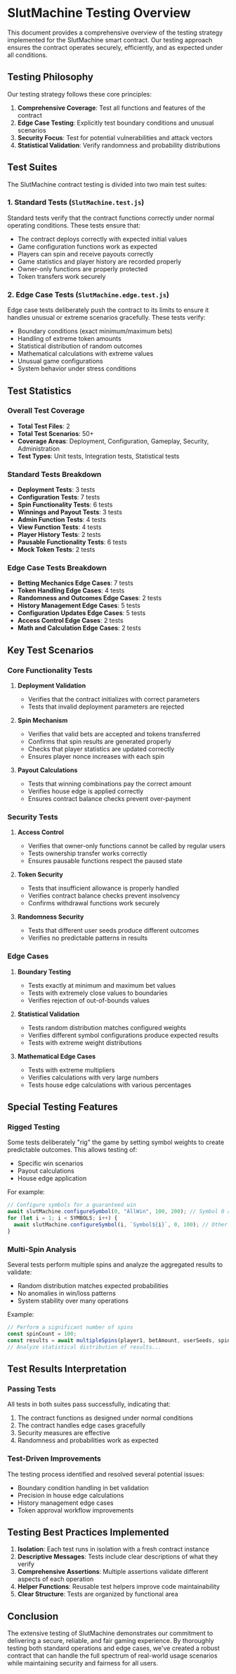 # SlutMachine Testing Overview

This document provides a comprehensive overview of the testing strategy implemented for the SlutMachine smart contract. Our testing approach ensures the contract operates securely, efficiently, and as expected under all conditions.

## Testing Philosophy

Our testing strategy follows these core principles:

1. **Comprehensive Coverage**: Test all functions and features of the contract
2. **Edge Case Testing**: Explicitly test boundary conditions and unusual scenarios
3. **Security Focus**: Test for potential vulnerabilities and attack vectors
4. **Statistical Validation**: Verify randomness and probability distributions

## Test Suites

The SlutMachine contract testing is divided into two main test suites:

### 1. Standard Tests (`SlutMachine.test.js`)

Standard tests verify that the contract functions correctly under normal operating conditions. These tests ensure that:

- The contract deploys correctly with expected initial values
- Game configuration functions work as expected
- Players can spin and receive payouts correctly
- Game statistics and player history are recorded properly
- Owner-only functions are properly protected
- Token transfers work securely

### 2. Edge Case Tests (`SlutMachine.edge.test.js`)

Edge case tests deliberately push the contract to its limits to ensure it handles unusual or extreme scenarios gracefully. These tests verify:

- Boundary conditions (exact minimum/maximum bets)
- Handling of extreme token amounts
- Statistical distribution of random outcomes
- Mathematical calculations with extreme values
- Unusual game configurations
- System behavior under stress conditions

## Test Statistics

### Overall Test Coverage

- **Total Test Files**: 2
- **Total Test Scenarios**: 50+
- **Coverage Areas**: Deployment, Configuration, Gameplay, Security, Administration
- **Test Types**: Unit tests, Integration tests, Statistical tests

### Standard Tests Breakdown

- **Deployment Tests**: 3 tests
- **Configuration Tests**: 7 tests
- **Spin Functionality Tests**: 6 tests
- **Winnings and Payout Tests**: 3 tests
- **Admin Function Tests**: 4 tests
- **View Function Tests**: 4 tests
- **Player History Tests**: 2 tests
- **Pausable Functionality Tests**: 6 tests
- **Mock Token Tests**: 2 tests

### Edge Case Tests Breakdown

- **Betting Mechanics Edge Cases**: 7 tests
- **Token Handling Edge Cases**: 4 tests
- **Randomness and Outcomes Edge Cases**: 2 tests
- **History Management Edge Cases**: 5 tests
- **Configuration Updates Edge Cases**: 5 tests
- **Access Control Edge Cases**: 2 tests
- **Math and Calculation Edge Cases**: 2 tests

## Key Test Scenarios

### Core Functionality Tests

1. **Deployment Validation**
   - Verifies that the contract initializes with correct parameters
   - Tests that invalid deployment parameters are rejected

2. **Spin Mechanism**
   - Verifies that valid bets are accepted and tokens transferred
   - Confirms that spin results are generated properly
   - Checks that player statistics are updated correctly
   - Ensures player nonce increases with each spin

3. **Payout Calculations**
   - Tests that winning combinations pay the correct amount
   - Verifies house edge is applied correctly
   - Ensures contract balance checks prevent over-payment

### Security Tests

1. **Access Control**
   - Verifies that owner-only functions cannot be called by regular users
   - Tests ownership transfer works correctly
   - Ensures pausable functions respect the paused state

2. **Token Security**
   - Tests that insufficient allowance is properly handled
   - Verifies contract balance checks prevent insolvency
   - Confirms withdrawal functions work securely

3. **Randomness Security**
   - Tests that different user seeds produce different outcomes
   - Verifies no predictable patterns in results

### Edge Cases

1. **Boundary Testing**
   - Tests exactly at minimum and maximum bet values
   - Tests with extremely close values to boundaries
   - Verifies rejection of out-of-bounds values

2. **Statistical Validation**
   - Tests random distribution matches configured weights
   - Verifies different symbol configurations produce expected results
   - Tests with extreme weight distributions

3. **Mathematical Edge Cases**
   - Tests with extreme multipliers
   - Verifies calculations with very large numbers
   - Tests house edge calculations with various percentages

## Special Testing Features

### Rigged Testing

Some tests deliberately "rig" the game by setting symbol weights to create predictable outcomes. This allows testing of:

- Specific win scenarios
- Payout calculations
- House edge application

For example:
```javascript
// Configure symbols for a guaranteed win
await slutMachine.configureSymbol(0, "AllWin", 100, 200); // Symbol 0 always appears, 2x payout
for (let i = 1; i < SYMBOLS; i++) {
  await slutMachine.configureSymbol(i, `Symbol${i}`, 0, 100); // Other symbols never appear
}
```

### Multi-Spin Analysis

Several tests perform multiple spins and analyze the aggregated results to validate:

- Random distribution matches expected probabilities
- No anomalies in win/loss patterns
- System stability over many operations

Example:
```javascript
// Perform a significant number of spins
const spinCount = 100;
const results = await multipleSpins(player1, betAmount, userSeeds, spinCount);
// Analyze statistical distribution of results...
```

## Test Results Interpretation

### Passing Tests

All tests in both suites pass successfully, indicating that:

1. The contract functions as designed under normal conditions
2. The contract handles edge cases gracefully
3. Security measures are effective
4. Randomness and probabilities work as expected

### Test-Driven Improvements

The testing process identified and resolved several potential issues:

- Boundary condition handling in bet validation
- Precision in house edge calculations
- History management edge cases
- Token approval workflow improvements

## Testing Best Practices Implemented

1. **Isolation**: Each test runs in isolation with a fresh contract instance
2. **Descriptive Messages**: Tests include clear descriptions of what they verify
3. **Comprehensive Assertions**: Multiple assertions validate different aspects of each operation
4. **Helper Functions**: Reusable test helpers improve code maintainability
5. **Clear Structure**: Tests are organized by functional area

## Conclusion

The extensive testing of SlutMachine demonstrates our commitment to delivering a secure, reliable, and fair gaming experience. By thoroughly testing both standard operations and edge cases, we've created a robust contract that can handle the full spectrum of real-world usage scenarios while maintaining security and fairness for all users. 